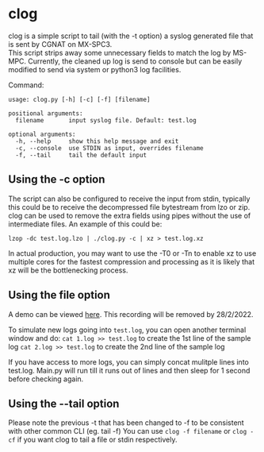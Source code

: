 # clog

clog is a simple script to tail (with the -t option) a syslog generated file that is sent by CGNAT on MX-SPC3.  
This script strips away some unnecessary fields to match the log by MS-MPC.  Currently, the 
cleaned up log is send to console but can be easily modified to send via system or python3 log 
facilities.

Command:
```
usage: clog.py [-h] [-c] [-f] [filename]

positional arguments:
  filename       input syslog file. Default: test.log

optional arguments:
  -h, --help     show this help message and exit
  -c, --console  use STDIN as input, overrides filename
  -f, --tail     tail the default input
```
## Using the -c option
The script can also be configured to receive the input from stdin, typically this could be to receive
the decompressed file bytestream from lzo or zip. clog can be used to remove the extra fields using pipes 
without the use of intermediate files. An example of this could be:

`lzop -dc test.log.lzo | ./clog.py -c | xz > test.log.xz`

In actual production, you may want to use the -T0 or -Tn to enable xz to use multiple cores for the 
fastest compression and processing as it is likely that xz will be the bottlenecking process.

## Using the file option
A demo can be viewed [here](https://asciinema.org/a/LfGPJHUbVZbOXgt7b3CSZ76Ib).  This recording will
be removed by 28/2/2022.

To simulate new logs going into `test.log`, you can open another terminal window and do:
`cat 1.log >> test.log` to create the 1st line of the sample log
`cat 2.log >> test.log` to create the 2nd line of the sample log

If you have access to more logs, you can simply concat mulitple lines into test.log. Main.py will 
run till it runs out of lines and then sleep for 1 second before checking again.

## Using the --tail option

Please note the previous -t that has been changed to -f to be consistent with other common CLI (eg. tail -f)
You can use `clog -f filename` or `clog -cf` if you want clog to tail a file or stdin respectively.
